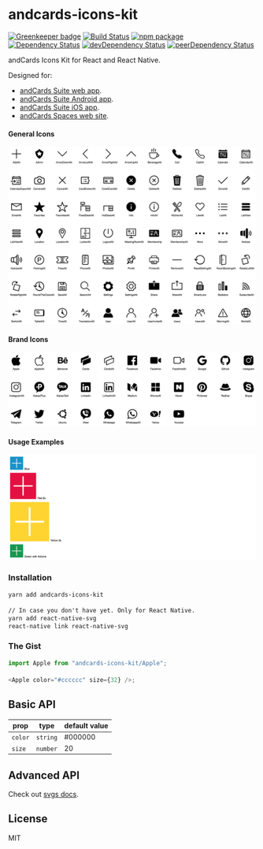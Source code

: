 # andcards-icons-kit

[![Greenkeeper badge](https://badges.greenkeeper.io/andcards/andcards-icons-kit.svg)](https://greenkeeper.io/)
[![Build Status](https://travis-ci.org/andcards/andcards-icons-kit.svg?branch=master)](https://travis-ci.org/andcards/andcards-icons-kit)
[![npm package](https://badge.fury.io/js/andcards-icons-kit.svg)](https://www.npmjs.org/package/andcards-icons-kit)
[![Dependency Status](https://david-dm.org/andcards/andcards-icons-kit.svg)](https://david-dm.org/andcards/andcards-icons-kit)
[![devDependency Status](https://david-dm.org/andcards/andcards-icons-kit/dev-status.svg)](https://david-dm.org/andcards/andcards-icons-kit#info=devDependencies)
[![peerDependency Status](https://david-dm.org/andcards/andcards-icons-kit/peer-status.svg)](https://david-dm.org/andcards/andcards-icons-kit#info=peerDependencies)

andCards Icons Kit for React and React Native.

Designed for:

- [andCards Suite web app](https://andcards.com).
- [andCards Suite Android app](https://play.google.com/store/apps/details?id=com.cardscorp.contacts).
- [andCards Suite iOS app](https://itunes.apple.com/us/app/andcards-suite/id1291226540?mt=8).
- [andCards Spaces web site](https://andcards.com/s).

#### General Icons

![](iconset-general.png)

#### Brand Icons

![](iconset-social.png)

#### Usage Examples

![](iconset-usage-examples.png)

### Installation

```
yarn add andcards-icons-kit

// In case you don't have yet. Only for React Native.
yarn add react-native-svg
react-native link react-native-svg
```

### The Gist

```javascript
import Apple from "andcards-icons-kit/Apple";

<Apple color="#cccccc" size={32} />;
```

## Basic API

| prop    | type     | default value |
| ------- | -------- | ------------- |
| `color` | `string` | #000000       |
| `size`  | `number` | 20            |

## Advanced API

Check out [svgs docs](https://github.com/react-native-community/react-native-svg).

## License

MIT
